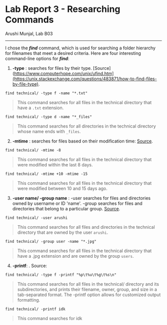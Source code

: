 # Lab Report 3 - Researching Commands
Arushi Munjal, Lab B03

---

I chose the ***find*** command, which is used for searching a folder hierarchy for filenames that meet a desired criteria. Here are four interesting command-line options for ***find***:

1. **-type** : searches for files by their type. [Source](https://www.computerhope.com/unix/ufind.htm](https://unix.stackexchange.com/questions/483871/how-to-find-files-by-file-type).

```
find technical/ -type f -name "*.txt" 
```

> This command searches for all files in the technical directory that have a `.txt` extension.

```
find technical/ -type d -name "*_files" 
```

> This command searches for all directories in the technical directory whose name ends with `_files`.

2. **-mtime** :  searches for files based on their modification time: [Source](https://www.computerhope.com/unix/ufind.htm).

```
find technical/ -mtime -8
```

> This command searches for all files in the technical directory that were modified within the last 8 days.

```
find technical/ -mtime +10 -mtime -15
```

> This command searches for all files in the technical directory that were modified between 10 and 15 days ago.

3. **-user name/ -group name** : -user searches for files and directories owned by username or ID 'name'. -group searches for files and directories that belong to a particular group. [Source](https://www.geeksforgeeks.org/find-command-in-linux-with-examples/).

```
find technical/ -user arushi
```

> This command searches for all files and directories in the technical directory that are owned by the user `arushi`.

```
find technical/ -group user -name "*.jpg"
```

> This command searches for all files in the technical directory that have a .jpg extension and are owned by the group `users`.


4. **-printf**: . Source: 

```
find technical/ -type f -printf "%p\t%u\t%g\t%s\n"
```

> This command searches for all files in the technical/ directory and its subdirectories, and prints their filename, owner, group, and size in a tab-separated format. The -printf option allows for customized output formatting.

```
find technical/ -printf idk
```

> This command searches for idk




